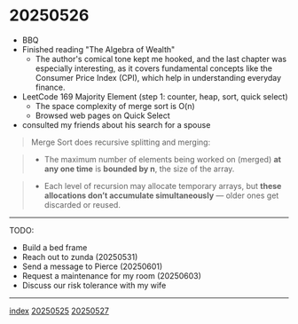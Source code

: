 <head><meta name="viewport" content="width=device-width, initial-scale=1.0, user-scalable=yes" /><meta charset="UTF-8"></head>

# 20250526

- BBQ
- Finished reading "The Algebra of Wealth"
	- The author's comical tone kept me hooked, and the last chapter was especially interesting, as it covers fundamental concepts like the Consumer Price Index (CPI), which help in understanding everyday finance.
- LeetCode 169 Majority Element (step 1: counter, heap, sort, quick select)
	- The space complexity of merge sort is O(n)
	- Browsed web pages on Quick Select
- consulted my friends about his search for a spouse

> Merge Sort does recursive splitting and merging:

> - The maximum number of elements being worked on (merged) **at any one time** is **bounded by n**, the size of the array.

> - Each level of recursion may allocate temporary arrays, but **these allocations don’t accumulate simultaneously** — older ones get discarded or reused.

---

TODO:

- Build a bed frame
- Reach out to zunda (20250531)
- Send a message to Pierce (20250601)
- Request a maintenance for my room (20250603)
- Discuss our risk tolerance with my wife

---

[index](../../index.html)
[20250525](20250525.html)
[20250527](20250527.html)
